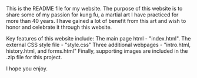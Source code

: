 This is the README file for my website.
The purpose of this website is to share some of my passion for kung fu, a martial art I have practiced
for more than 40 years.  I have gained a lot of benefit from this art and wish to honor and celebrate it through this website.

Key features of this website include:
    The main page html - "index.html".
    The external CSS style file - "style.css"
    Three additional webpages - "intro.html, history.html, and forms.html"
    Finally, supporting images are included in the .zip file for this project.

I hope you enjoy.  